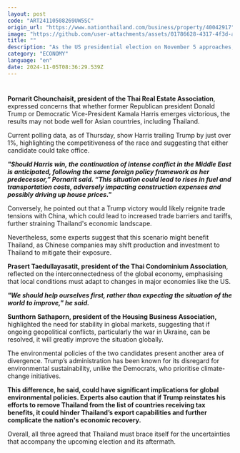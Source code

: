 ```yaml
---
layout: post
code: "ART24110508269UW5SC"
origin_url: "https://www.nationthailand.com/business/property/40042917"
image: "https://github.com/user-attachments/assets/01786628-4317-4f3d-a639-8040e0391b3f"
title: ""
description: "As the US presidential election on November 5 approaches, Thailand's property experts are weighing in on the potential impacts of the outcome on the global economy."
category: "ECONOMY"
language: "en"
date: 2024-11-05T08:36:29.539Z
---
```


# 









**Pornarit Chounchaisit, president of the Thai Real Estate Association**, expressed concerns that whether former Republican president Donald Trump or Democratic Vice-President Kamala Harris emerges victorious, the results may not bode well for Asian countries, including Thailand.

Current polling data, as of Thursday, show Harris trailing Trump by just over 1%, highlighting the competitiveness of the race and suggesting that either candidate could take office.

_**"Should Harris win, the continuation of intense conflict in the Middle East is anticipated, following the same foreign policy framework as her predecessor,” Pornarit said. “This situation could lead to rises in fuel and transportation costs, adversely impacting construction expenses and possibly driving up house prices."**_

Conversely, he pointed out that a Trump victory would likely reignite trade tensions with China, which could lead to increased trade barriers and tariffs, further straining Thailand's economic landscape.

Nevertheless, some experts suggest that this scenario might benefit Thailand, as Chinese companies may shift production and investment to Thailand to mitigate their exposure.

**Prasert Taedullayasatit, president of the Thai Condominium Association**, reflected on the interconnectedness of the global economy, emphasising that local conditions must adapt to changes in major economies like the US.

_**"We should help ourselves first, rather than expecting the situation of the world to improve," he said.**_

**Sunthorn Sathaporn, president of the Housing Business Association,** highlighted the need for stability in global markets, suggesting that if ongoing geopolitical conflicts, particularly the war in Ukraine, can be resolved, it will greatly improve the situation globally.

The environmental policies of the two candidates present another area of divergence. Trump’s administration has been known for its disregard for environmental sustainability, unlike the Democrats, who prioritise climate-change initiatives.

**This difference, he said, could have significant implications for global environmental policies. Experts also caution that if Trump reinstates his efforts to remove Thailand from the list of countries receiving tax benefits, it could hinder Thailand’s export capabilities and further complicate the nation's economic recovery.**

Overall, all three agreed that Thailand must brace itself for the uncertainties that accompany the upcoming election and its aftermath.